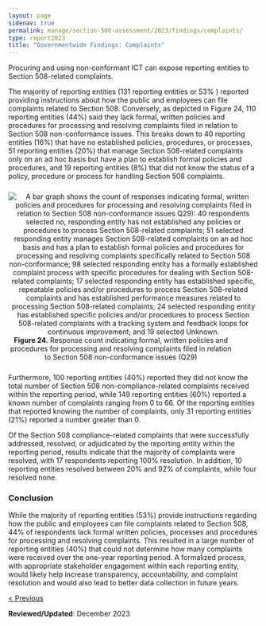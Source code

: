 ```yaml
---
layout: page
sidenav: true
permalink: manage/section-508-assessment/2023/findings/complaints/
type: report2023
title: "Governmentwide Findings: Complaints"
---
```

Procuring and using non-conformant ICT can expose reporting entities to Section 508-related complaints.

The majority of reporting entities (131 reporting entities or 53% ) reported providing instructions about how the public and employees can file complaints related to Section 508. Conversely, as depicted in Figure 24, 110 reporting entities (44%) said they lack formal, written policies and procedures for processing and resolving complaints filed in relation to Section 508 non-conformance issues. This breaks down to 40 reporting entities (16%) that have no established policies, procedures, or processes, 51 reporting entities (20%) that manage Section 508-related complaints only on an ad hoc basis but have a plan to establish formal policies and procedures, and 19 reporting entities (8%) that did not know the status of a policy, procedure or process for handling Section 508 complaints.

<div class="tablet:grid-col" style="margin: auto; max-width: 100%; text-align: center; padding: 10px 0px">
    <div class="margin-top-1"><img src="https://assets.section508.gov/files/reports/cr-2023/figure-24.jpg" alt="A bar graph shows the count of responses indicating formal, written policies and procedures for processing and resolving complaints filed in relation to Section 508 non-conformance issues Q29): 40 respondents selected no, responding entity has not established any policies or procedures to process Section 508-related complaints; 51 selected responding entity manages Section 508-related complaints on an ad hoc basis and has a plan to establish formal policies and procedures for processing and resolving complaints specifically related to Section 508 non-conformance; 98 selected responding entity has a formally established complaint process with specific procedures for dealing with Section 508-related complaints; 17 selected responding entity has established specific, repeatable policies and/or procedures to process Section 508-related complaints and has established performance measures related to processing Section 508-related complaints; 24 selected responding entity has established specific policies and/or procedures to process Section 508-related complaints with a tracking system and feedback loops for continuous improvement; and 19 selected Unknown." aria-describedby="figure-24" class="border-2px border-base-light shadow-2 padding-1">
    </div>
    <div class="font-mono-3xs margin-x-auto auto" style="max-width: 90%; text-align: center;"><span id="figure-24"><strong>Figure 24.</strong> Response count indicating formal, written policies and procedures for processing and resolving complaints filed in relation to Section 508 non-conformance issues (Q29)</span>
    </div>
</div>

Furthermore, 100 reporting entities (40%) reported they did not know the total number of Section 508 non-compliance-related complaints received within the reporting period, while 149 reporting entities (60%) reported a known number of complaints ranging from 0 to 66. Of the reporting entities that reported knowing the number of complaints, only 31 reporting entities (21%) reported a number greater than 0.

Of the Section 508 compliance-related complaints that were successfully addressed, resolved, or adjudicated by the reporting entity within the reporting period, results indicate that the majority of complaints were resolved, with 17 respondents reporting 100% resolution. In addition, 10 reporting entities resolved between 20% and 92% of complaints, while four resolved none.

### Conclusion

While the majority of reporting entities (53%) provide instructions regarding how the public and employees can file complaints related to Section 508, 44% of respondents lack formal written policies, processes and procedures for processing and resolving complaints. This resulted in a large number of reporting entities (40%) that could not determine how many complaints were received over the one-year reporting period. A formalized process, with appropriate stakeholder engagement within each reporting entity, would likely help increase transparency, accountability, and complaint resolution and would also lead to better data collection in future years.

<div id="prev-next-section" style="justify-content: space-around;">
    <a class="prev-page" title="Go to previous page" href="{{site.baseurl}}/manage/section-508-assessment/2023/findings/acquisition/">
        < Previous</a>
</div>

**Reviewed/Updated**: December 2023